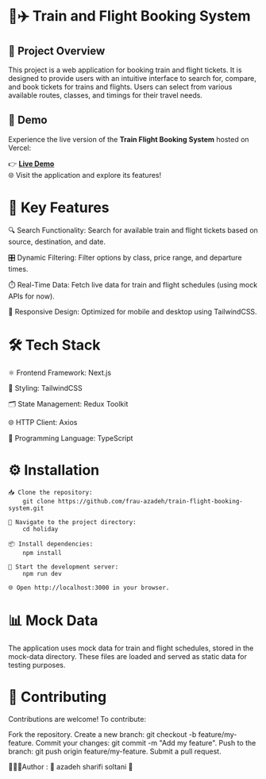 # 🚆✈️ Train and Flight Booking System

## 📝 Project Overview

This project is a web application for booking train and flight tickets. It is designed to provide users with an intuitive interface to search for, compare, and book tickets for trains and flights. Users can select from various available routes, classes, and timings for their travel needs.

## 🚀 Demo

Experience the live version of the **Train Flight Booking System** hosted on Vercel:

👉 [**Live Demo**](https://train-flight-booking-system.vercel.app/)  
🌐 Visit the application and explore its features!


# 🌟 Key Features

🔍 Search Functionality: Search for available train and flight tickets based on source, destination, and date.

🎛️ Dynamic Filtering: Filter options by class, price range, and departure times.

⏱️ Real-Time Data: Fetch live data for train and flight schedules (using mock APIs for now).

📱 Responsive Design: Optimized for mobile and desktop using TailwindCSS.

# 🛠️ Tech Stack
⚛️ Frontend Framework: Next.js

🎨 Styling: TailwindCSS

🗂️ State Management: Redux Toolkit

🌐 HTTP Client: Axios

📝 Programming Language: TypeScript

# ⚙️ Installation

    📥 Clone the repository:
        git clone https://github.com/frau-azadeh/train-flight-booking-system.git

    📂 Navigate to the project directory:
        cd holiday

    📦 Install dependencies:
        npm install

    🚀 Start the development server:
        npm run dev

    🌐 Open http://localhost:3000 in your browser.

# 📊 Mock Data
The application uses mock data for train and flight schedules, stored in the mock-data directory.
These files are loaded and served as static data for testing purposes.

# 🤝 Contributing
Contributions are welcome! To contribute:

Fork the repository. Create a new branch: git checkout -b feature/my-feature. Commit your changes: git commit -m "Add my feature". Push to the branch: git push origin feature/my-feature. Submit a pull request.

👩🏻‍💻Author : 🌻 azadeh sharifi soltani 🌻

